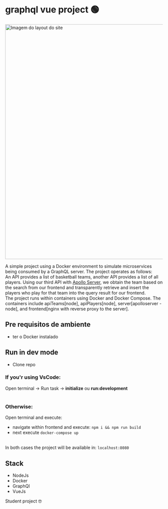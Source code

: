 # graphql vue project 🟢

<img width="750" alt="Imagem do layout do site" src="https://github.com/BrunoCasotto/graphql_vue_project/blob/master/Captura%20de%20Tela%202019-11-13%20a%CC%80s%2012.08.54.png">

A simple project using a Docker environment to simulate microservices being consumed by a GraphQL server. The project operates as follows:<br> An API provides a list of basketball teams, another API provides a list of all players. Using our third API with [Apollo Server](https://github.com/apollographql/apollo-server), we obtain the team based on the search from our frontend and transparently retrieve and insert the players who play for that team into the query result for our frontend.<br>
The project runs within containers using Docker and Docker Compose. The containers include apiTeams[node], apiPlayers[node], server[apolloserver - node], and frontend[nginx with reverse proxy to the server].
## Pre requisitos de ambiente
 - ter o Docker instalado

## Run in dev mode
- Clone repo
### If you'r using VsCode:<br>
Open terminal -> Run task -> <b>initialize</b> ou <b>run:development</b></br></br>

### Otherwise:<br>
Open terminal and execute:</br>
* navigate within frontend and execute: ```npm i && npm run build```<br>
* next execute ```docker-compose up```<br><br>

In both cases the project will be available in: ```localhost:8080```

## Stack
* NodeJs
* Docker
* GraphQl
* VueJs

<p>Student project 🤓</p>
